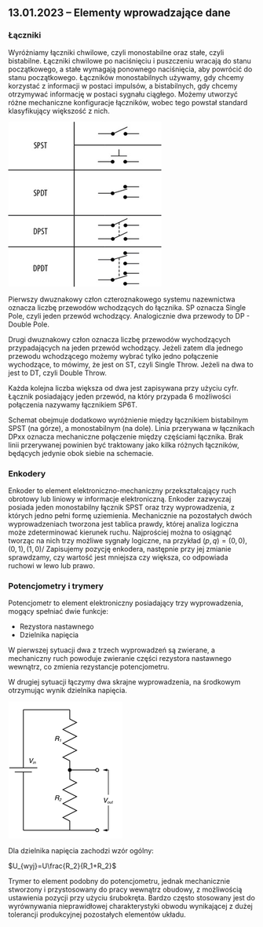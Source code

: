 ## 13.01.2023 – Elementy wprowadzające dane

### Łączniki

Wyróżniamy łączniki chwilowe, czyli monostabilne oraz stałe, czyli bistabilne. Łączniki chwilowe po naciśnięciu i puszczeniu wracają do stanu początkowego, a stałe wymagają ponownego naciśnięcia, aby powrócić do stanu początkowego. Łączników monostabilnych używamy, gdy chcemy korzystać z informacji w postaci impulsów, a bistabilnych, gdy chcemy otrzymywać informację w postaci sygnału ciągłego. Możemy utworzyć różne mechaniczne konfiguracje łączników, wobec tego powstał standard klasyfikujący większość z nich. 

![Alt text](images/switch-types.png)

Pierwszy dwuznakowy człon czteroznakowego systemu nazewnictwa oznacza liczbę przewodów wchodzących do łącznika. SP oznacza Single Pole, czyli jeden przewód wchodzący. Analogicznie dwa przewody to DP - Double Pole. 

Drugi dwuznakowy człon oznacza liczbę przewodów wychodzących przypadających na jeden przewód wchodzący. Jeżeli zatem dla jednego przewodu wchodzącego możemy wybrać tylko jedno połączenie wychodzące, to mówimy, że jest on ST, czyli Single Throw. Jeżeli na dwa to jest to DT, czyli Double Throw. 

Każda kolejna liczba większa od dwa jest zapisywana przy użyciu cyfr. Łącznik posiadający jeden przewód, na który przypada 6 możliwości połączenia nazywamy łącznikiem SP6T.

Schemat obejmuje dodatkowo wyróżnienie między łącznikiem bistabilnym SPST (na górze), a monostabilnym (na dole). Linia przerywana w łącznikach DPxx oznacza mechaniczne połączenie między częściami łącznika. Brak linii przerywanej powinien być traktowany jako kilka różnych łączników, będących jedynie obok siebie na schemacie.

### Enkodery

Enkoder to element elektroniczno-mechaniczny przekształcający ruch obrotowy lub liniowy w informacje elektroniczną. Enkoder zazwyczaj posiada jeden monostabilny łącznik SPST oraz trzy wyprowadzenia, z których jedno pełni formę uziemienia. Mechanicznie na pozostałych dwóch wyprowadzeniach tworzona jest tablica prawdy, której analiza logiczna może zdeterminować kierunek ruchu. Najprościej można to osiągnąć tworząc na nich trzy możliwe sygnały logiczne, na przykład $\left(p,q\right)={\left(0,0\right),\left(0,1\right),(1,0)}$/ Zapisujemy pozycję enkodera, następnie przy jej zmianie sprawdzamy, czy wartość jest mniejsza czy większa, co odpowiada ruchowi w lewo lub prawo.

### Potencjometry i trymery

Potencjometr to element elektroniczny posiadający trzy wyprowadzenia, mogący spełniać dwie funkcje:
- Rezystora nastawnego
- Dzielnika napięcia

W pierwszej sytuacji dwa z trzech wyprowadzeń są zwierane, a mechaniczny ruch powoduje zwieranie części rezystora nastawnego wewnątrz, co zmienia rezystancje potencjometru.

W drugiej sytuacji łączymy dwa skrajne wyprowadzenia, na środkowym otrzymując wynik dzielnika napięcia. 

![Alt text](images/voltage-divider.png)

Dla dzielnika napięcia zachodzi wzór ogólny:

$U_{wyj}=U\frac{R_2}{R_1+R_2}$

Trymer to element podobny do potencjometru, jednak mechanicznie stworzony i przystosowany do pracy wewnątrz obudowy, z możliwością ustawienia pozycji przy użyciu śrubokręta. Bardzo często stosowany jest do wyrównywania nieprawidłowej charakterystyki obwodu wynikającej z dużej tolerancji produkcyjnej pozostałych elementów układu.
